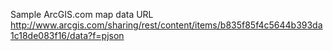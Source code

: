 ﻿
Sample ArcGIS.com map data URL
http://www.arcgis.com/sharing/rest/content/items/b835f85f4c5644b393da1c18de083f16/data?f=pjson